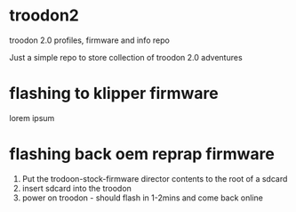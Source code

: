 # troodon2
troodon 2.0 profiles, firmware and info repo

Just a simple repo to store collection of troodon 2.0 adventures

# flashing to klipper firmware
lorem ipsum

# flashing back oem reprap firmware
1. Put the trodoon-stock-firmware director contents to the root of a sdcard
2. insert sdcard into the troodon
3. power on troodon - should flash in 1-2mins and come back online
